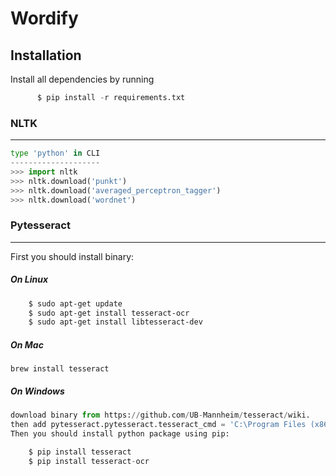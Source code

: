 # Wordify

## Installation
Install all dependencies by running
```python
      $ pip install -r requirements.txt
```

### NLTK
-----
```python
type 'python' in CLI
--------------------
>>> import nltk
>>> nltk.download('punkt')
>>> nltk.download('averaged_perceptron_tagger')
>>> nltk.download('wordnet')
````
### Pytesseract
-----------
First you should install binary:
##### On Linux
```sh
    $ sudo apt-get update
    $ sudo apt-get install tesseract-ocr
    $ sudo apt-get install libtesseract-dev
```
##### On Mac
`
brew install tesseract
`
##### On Windows
```python
download binary from https://github.com/UB-Mannheim/tesseract/wiki. 
then add pytesseract.pytesseract.tesseract_cmd = 'C:\Program Files (x86)\Tesseract-OCR\tesseract.exe' to your script.
Then you should install python package using pip:

    $ pip install tesseract
    $ pip install tesseract-ocr
```

